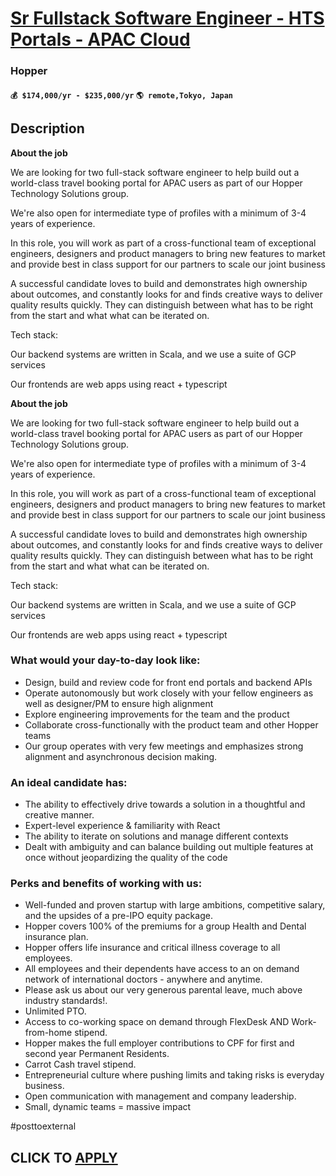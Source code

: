 # [Sr Fullstack Software Engineer - HTS Portals - APAC Cloud](https://www.remotewlb.com/apply/sr-fullstack-software-engineer-hts-portals-apac-cloud-119739)  
### Hopper  
#### `💰 $174,000/yr - $235,000/yr` `🌎 remote,Tokyo, Japan`  

## Description

 **About the job**

  

We are looking for two full-stack software engineer to help build out a world-class travel booking portal for APAC users as part of our Hopper Technology Solutions group.

  

We're also open for intermediate type of profiles with a minimum of 3-4 years of experience.

  

In this role, you will work as part of a cross-functional team of exceptional engineers, designers and product managers to bring new features to market and provide best in class support for our partners to scale our joint business

  

A successful candidate loves to build and demonstrates high ownership about outcomes, and constantly looks for and finds creative ways to deliver quality results quickly. They can distinguish between what has to be right from the start and what what can be iterated on.

  

  

Tech stack:

Our backend systems are written in Scala, and we use a suite of GCP services

Our frontends are web apps using react + typescript

  

  

 **About the job**

  

We are looking for two full-stack software engineer to help build out a world-class travel booking portal for APAC users as part of our Hopper Technology Solutions group.

  

We're also open for intermediate type of profiles with a minimum of 3-4 years of experience.

  

In this role, you will work as part of a cross-functional team of exceptional engineers, designers and product managers to bring new features to market and provide best in class support for our partners to scale our joint business

  

A successful candidate loves to build and demonstrates high ownership about outcomes, and constantly looks for and finds creative ways to deliver quality results quickly. They can distinguish between what has to be right from the start and what what can be iterated on.

  

  

Tech stack:

Our backend systems are written in Scala, and we use a suite of GCP services

Our frontends are web apps using react + typescript

  

  

### What would your day-to-day look like:

* Design, build and review code for front end portals and backend APIs
* Operate autonomously but work closely with your fellow engineers as well as designer/PM to ensure high alignment 
* Explore engineering improvements for the team and the product
* Collaborate cross-functionally with the product team and other Hopper teams
* Our group operates with very few meetings and emphasizes strong alignment and asynchronous decision making.

  

  

### An ideal candidate has:

* The ability to effectively drive towards a solution in a thoughtful and creative manner.
* Expert-level experience & familiarity with React
* The ability to iterate on solutions and manage different contexts
* Dealt with ambiguity and can balance building out multiple features at once without jeopardizing the quality of the code

  

  

### Perks and benefits of working with us:

* Well-funded and proven startup with large ambitions, competitive salary, and the upsides of a pre-IPO equity package.
* Hopper covers 100% of the premiums for a group Health and Dental insurance plan.
* Hopper offers life insurance and critical illness coverage to all employees.
* All employees and their dependents have access to an on demand network of international doctors - anywhere and anytime.
* Please ask us about our very generous parental leave, much above industry standards!.
* Unlimited PTO.
* Access to co-working space on demand through FlexDesk AND Work-from-home stipend.
* Hopper makes the full employer contributions to CPF for first and second year Permanent Residents.
* Carrot Cash travel stipend.
* Entrepreneurial culture where pushing limits and taking risks is everyday business.
* Open communication with management and company leadership.
* Small, dynamic teams = massive impact

  

#posttoexternal

  
## CLICK TO [APPLY](https://www.remotewlb.com/apply/sr-fullstack-software-engineer-hts-portals-apac-cloud-119739)

